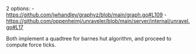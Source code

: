 2 options:
    - https://github.com/jwhandley/graphyz/blob/main/graph.go#L109
    - https://github.com/oppenheimj/unraveler/blob/main/server/internal/unravel.go#L17

Both implement a quadtree for barnes hut algorithm, and proceed to compute
force ticks.

